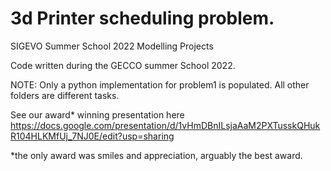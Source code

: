 # 3d Printer scheduling problem.
SIGEVO Summer School 2022 Modelling Projects

Code written during the GECCO summer School 2022.

NOTE: Only a python implementation for problem1 is populated. All other folders are different tasks.

See our award* winning presentation here https://docs.google.com/presentation/d/1vHmDBnILsjaAaM2PXTusskQHukR104HLKMfUj_7NJ0E/edit?usp=sharing








*the only award was smiles and appreciation, arguably the best award.
